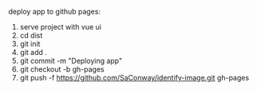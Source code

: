 deploy app to github pages:

1. serve project with vue ui
2. cd dist
3. git init
4. git add .
5. git commit -m "Deploying app"
6. git checkout -b gh-pages
7. git push -f https://github.com/SaConway/identify-image.git gh-pages
